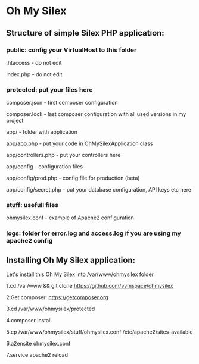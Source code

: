 # Oh My Silex

## Structure of simple Silex PHP application:

### public: config your VirtualHost to this folder


.htaccess - do not edit

index.php - do not edit

### protected: put your files here


composer.json - first composer configuration

composer.lock - last composer configuration with all used versions in my project

app/ - folder with application

app/app.php - put your code in OhMySilexApplication class

app/controllers.php - put your controllers here


app/config - configuration files

app/config/prod.php - config file for production (beta)

app/config/secret.php - put your database configuration, API keys etc here

### stuff: usefull files


ohmysilex.conf - example of Apache2 configuration

### logs: folder for error.log and access.log if you are using my apache2 config


## Installing Oh My Silex application:

Let's install this Oh My Silex into /var/www/ohmysilex folder


1.cd /var/www && git clone https://github.com/vvmspace/ohmysilex

2.Get composer: https://getcomposer.org

3.cd /var/www/ohmysilex/protected

4.composer install

5.cp /var/www/ohmysilex/stuff/ohmysilex.conf /etc/apache2/sites-available

6.a2ensite ohmysilex.conf

7.service apache2 reload